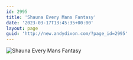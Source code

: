 ```yaml
---
id: 2995
title: 'Shauna Every Mans Fantasy'
date: '2023-03-17T13:45:35+00:00'
layout: page
guid: 'http://new.andydixon.com/?page_id=2995'
---
```


![Shauna Every Mans Fantasy](https://i0.wp.com/assets.g8x2.ldn.idrivee2-23.com/posters/Shauna%20Every%20Mans%20Fantasy%2001.jpg?w=1200&ssl=1 "Shauna Every Mans Fantasy")